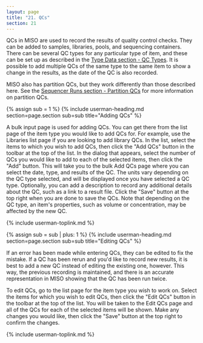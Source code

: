 ```yaml
---
layout: page
title: "21. QCs"
section: 21
---
```


QCs in MISO are used to record the results of quality control checks. They can be added to samples, libraries, pools,
and sequencing containers. There can be several QC types for any particular type of item, and these can be set up as
described in the [Type Data section - QC Types](type_data.html#qc_types). It is possible to add multiple QCs of the
same type to the same item to show a change in the results, as the date of the QC is also recorded.

MISO also has partition QCs, but they work differently than those described here. See the
[Sequencer Runs section - Partition QCs](runs.html#partition_qcs) for more information on partition QCs.

{% assign sub = 1 %}
{% include userman-heading.md section=page.section sub=sub title="Adding QCs" %}

A bulk input page is used for adding QCs. You can get there from the list page of the item type you would like to add
QCs for. For example, use the Libraries list page if you are looking to add library QCs. In the list, select the items
to which you wish to add QCs, then click the "Add QCs" button in the toolbar at the top of the list. In the dialog that
appears, select the number of QCs you would like to add to each of the selected items, then click the "Add" button.
This will take you to the bulk Add QCs page where you can select the date, type, and results of the QC. The units vary
depending on the QC type selected, and will be displayed once you have selected a QC type. Optionally, you can add a
description to record any additional details about the QC, such as a link to a result file. Click the "Save" button at
the top right when you are done to save the QCs. Note that depending on the QC type, an item's properties, such as
volume or concentration, may be affected by the new QC.

{% include userman-toplink.md %}

{% assign sub = sub | plus: 1 %}
{% include userman-heading.md section=page.section sub=sub title="Editing QCs" %}

If an error has been made while entering QCs, they can be edited to fix the mistake. If a QC has been rerun and you'd
like to record new results, it is best to add a new QC instead of editing the existing one, however. This way, the
previous recording is maintained, and there is an accurate representation in MISO showing that the QC has been run
twice.

To edit QCs, go to the list page for the item type you wish to work on. Select the items for which you wish to edit
QCs, then click the "Edit QCs" button in the toolbar at the top of the list. You will be taken to the Edit QCs page
and all of the QCs for each of the selected items will be shown. Make any changes you would like, then click the "Save"
button at the top right to confirm the changes.

{% include userman-toplink.md %}

